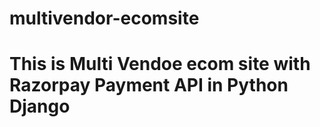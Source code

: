 # multivendor-ecomsite
<h1> This is Multi Vendoe ecom site with Razorpay Payment API in Python Django 
